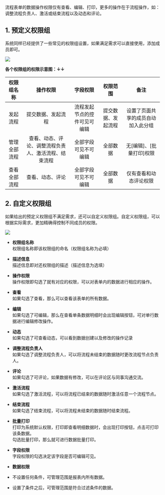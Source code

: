 流程表单的数据操作权限仅有查看、编辑、打印，更多的操作在于流程操作，如：调整流程负责人、激活或结束流程以及动态和评论。

## 1. 预定义权限组
系统同样已经提供了一些常见的权限组设置，如果满足需求可以直接使用，添加成员即可。

![](../img/8-4-2i1.png)

**各个权限组的权限示意图：↓↓**

| 权限组名称 | 操作权限 | 字段权限 | 权限范围 |   备注   |
|    :-:    |   :-:   |   :-:    |   :-:   |   :-:    |
|发起流程		|提交数据、发起流程										|流程发起节点的控件可见可编辑	|提交数据、发起流程	|设置了页面共享的成员自动加入此分组	|
|管理全部流程	|查看、动态、评论、调整流程负责人、激活流程、结束流程	|全部字段可见不可编辑			|全部数据			|无[编辑]、[批量打印]权限			|
|查看全部流程	|查看、动态、评论										|全部字段可见不可编辑			|全部数据			|仅有查看和动态评论权限				|


## 2. 自定义权限组
如果给出的预定义权限组不满足需求，还可以自定义权限组。自定义权限组，可以根据实际需求，更加精确得控制不同成员的权限。

![](../img/8-4-2i2.png)

* **权限组名称**<br>权限组名称即该权限组的命名（权限组名称为必填）

* **描述信息**<br>描述信息即对还权限组的描述（描述信息为选填）

* **操作权限**<br>操作权限即勾选了就有对应的权限，可以对表单内的数据进行相应的操作。

 * **查看**<br>如果勾选了查看，那么可以查看该表单的所有数据。

 * **编辑**<br>如果勾选了可编辑，那么在查看单条数据明细时会出现编辑按钮，可对单行数据进行编辑修改操作。

 * **动态**<br>如果勾选了可查看动态，可以看到数据创建以及修改的操作记录

 * **调整流程负责人**<br>如果勾选了调整流程负责人，可以将流程未结束的数据随时更改流程节点负责人。

 * **评论**<br>如果勾选了可评论，如果数据有修改，可以在评论区与同事沟通交流。
 
 * **激活流程**<br>如果勾选了激活流程，可以将流程已结束的数据随时激活任意一个流程节点。
 
 * **结束流程**<br>如果勾选了结束流程，可以将流程未结束的数据随时结束流程。

 * **批量打印**<br>打印为系统默认权限，打印即查看明细数据时，会出现打印按钮，点击可打印该条数据。<br>勾选批量打印，那么就可进行数据批量打印。

* **字段权限**<br>
字段权限的勾选决定该字段是否可编辑可见。

* **数据权限**
 * 不设置任何条件，可管理范围是报表内所有数据。
 * 设置了条件之后，可管理范围是符合过滤条件的数据。
 

